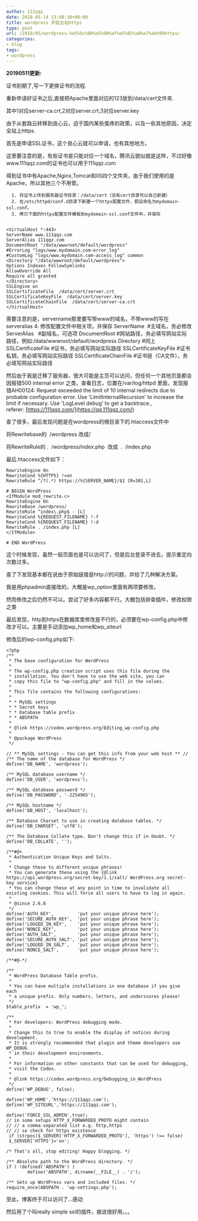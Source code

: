 ```yaml
---
author: 111qqz
date: 2018-05-14 13:08:30+00:00
title: wordpress 开启全站https
type: post
url: /2018/05/wordpress-%e5%bc%80%e5%90%af%e5%85%a8%e7%ab%99https/
categories:
- blog
tags:
- wordpress
---
```


**20190511更新:**

证书到期了,写一下更换证书的流程.

重新申请好证书之后,直接把Apache里面对应的123放到/data/cert文件夹.

其中1对应server-ca.crt,2对应server.crt,3对应server.key



由于从套路云转移到良心云，迫于国内某些蛋疼的政策，以及一些其他原因，决定全站上https.

首先是申请SSL证书，这个良心云就可以申请，也有其他地方。

这里要注意的是，有些证书是只能对应一个域名，腾讯云貌似就是这样，不过好像www.111qqz.com的证书也可以用于111qqz.com

得到证书中有Apache,Nginx,Tomcat和IIS四个文件夹，由于我们使用的是Apache，所以其他三个不用管。



 	  1. 将证书上传到服务器证书目录：/data/cert（没有cert目录可以自己新建）
 	  2. 在/etc/httpd/conf.d目录下新建一个https配置文件，假设命名为mydomain-ssl.conf。
 	  3. 拷贝下面的https配置文件模板到mydomain-ssl.conf文件中，并保存

    
    <VirtualHost *:443>
    ServerName www.111qqz.com
    ServerAlias 111qqz.com
    DocumentRoot "/data/wwwroot/default/wordpress"
    #ErrorLog "logs/www.mydomain.com-error_log"
    #CustomLog "logs/www.mydomain.com-access_log" common
    <Directory "/data/wwwroot/default/wordpress">
    Options Indexes FollowSymlinks
    AllowOverride All
    Require all granted
    </Directory>
    SSLEngine on
    SSLCertificateFile  /data/cert/server.crt
    SSLCertificateKeyFile  /data/cert/server.key
    SSLCertificateChainFile  /data/cert/server-ca.crt
    </VirtualHost>


需要注意的是，servername那里要写带www的域名，不带www的写在serveralias
 	  4. 修改配置文件中相关项，并保存
ServerName  #主域名，务必修改
ServerAlias   #副域名，可选项
DocumentRoot #网站路径，务必填写网站实际路径，例如:/data/wwwroot/default/wordpress
Directory #同上
SSLCertificateFile #证书，务必填写网站实际路径
SSLCertificateKeyFile #证书私钥，务必填写网站实际路径
SSLCertificateChainFile #证书链（CA文件），务必填写网站实际路径



然后由于我是迁移了服务器，很大可能是主页可以访问，但任何一个其他页面都会因报错500 internal error 之类，查看日志，位置在/var/log/httpd 里面，发现报错AH00124: Request exceeded the limit of 10 internal redirects due to probable configuration error. Use 'LimitInternalRecursion' to increase the limit if necessary. Use 'LogLevel debug' to get a backtrace., referer: [https://111qqz.com/](https://qq.111qqz.com/)


查了很多，最后发现问题是在wordpress的根目录下的.htaccess文件中




将Rewritebase的  /wordpress 改成/




将RewriteRule的 .  /wordpress/index.php  改成  .  /index.php




最后.htaccess文件如下：






    
    RewriteEngine On
    RewriteCond %{HTTPS} !=on
    RewriteRule ^/?(.*) https://%{SERVER_NAME}/$1 [R=301,L]
    
    # BEGIN WordPress
    <IfModule mod_rewrite.c>
    RewriteEngine On
    RewriteBase /wordpress/
    RewriteRule ^index\.php$ - [L]
    RewriteCond %{REQUEST_FILENAME} !-f
    RewriteCond %{REQUEST_FILENAME} !-d
    RewriteRule . /index.php [L]
    </IfModule>
    
    # END WordPress
    







这个时候发现，虽然一般页面也是可以访问了，但是后台登录不进去，提示重定向次数过多。

查了下发现基本都在说由于原始链接是http://的问题，并给了几种解决方案。

我是用phpadmin直接改的，大概是wp_option里面有两项要修改。

然而修改之后仍然不可以。尝试了好多内容都不行。大概包括排查插件，修改权限之类

最后发现，http到https在数据库里修改是不行的，必须要在wp-config.php中修改才可以。主要是手动添加wp_home和wp_siteurl

修改后的wp-config.php如下:

    
    <?php
    /**
     * The base configuration for WordPress
     *
     * The wp-config.php creation script uses this file during the
     * installation. You don't have to use the web site, you can
     * copy this file to "wp-config.php" and fill in the values.
     *
     * This file contains the following configurations:
     *
     * * MySQL settings
     * * Secret keys
     * * Database table prefix
     * * ABSPATH
     *
     * @link https://codex.wordpress.org/Editing_wp-config.php
     *
     * @package WordPress
     */
    
    // ** MySQL settings - You can get this info from your web host ** //
    /** The name of the database for WordPress */
    define('DB_NAME', 'wordpress');
    
    /** MySQL database username */
    define('DB_USER', 'wordpress');
    
    /** MySQL database password */
    define('DB_PASSWORD', '-2254965');
    
    /** MySQL hostname */
    define('DB_HOST', 'localhost');
    
    /** Database Charset to use in creating database tables. */
    define('DB_CHARSET', 'utf8');
    
    /** The Database Collate type. Don't change this if in doubt. */
    define('DB_COLLATE', '');
    
    /**#@+
     * Authentication Unique Keys and Salts.
     *
     * Change these to different unique phrases!
     * You can generate these using the {@link https://api.wordpress.org/secret-key/1.1/salt/ WordPress.org secret-key service}
     * You can change these at any point in time to invalidate all existing cookies. This will force all users to have to log in again.
     *
     * @since 2.6.0
     */
    define('AUTH_KEY',         'put your unique phrase here');
    define('SECURE_AUTH_KEY',  'put your unique phrase here');
    define('LOGGED_IN_KEY',    'put your unique phrase here');
    define('NONCE_KEY',        'put your unique phrase here');
    define('AUTH_SALT',        'put your unique phrase here');
    define('SECURE_AUTH_SALT', 'put your unique phrase here');
    define('LOGGED_IN_SALT',   'put your unique phrase here');
    define('NONCE_SALT',       'put your unique phrase here');
    
    /**#@-*/
    
    /**
     * WordPress Database Table prefix.
     *
     * You can have multiple installations in one database if you give each
     * a unique prefix. Only numbers, letters, and underscores please!
     */
    $table_prefix  = 'wp_';
    
    /**
     * For developers: WordPress debugging mode.
     *
     * Change this to true to enable the display of notices during development.
     * It is strongly recommended that plugin and theme developers use WP_DEBUG
     * in their development environments.
     *
     * For information on other constants that can be used for debugging,
     * visit the Codex.
     *
     * @link https://codex.wordpress.org/Debugging_in_WordPress
     */
    define('WP_DEBUG', false);
    
    define('WP_HOME','https://111qqz.com');
    define('WP_SITEURL','https://111qqz.com');
    
    define('FORCE_SSL_ADMIN',true);
    // in some setups HTTP_X_FORWARDED_PROTO might contain
    // // a comma-separated list e.g. http,https
    // // so check for https existence
     if (strpos($_SERVER['HTTP_X_FORWARDED_PROTO'], 'https') !== false)
     $_SERVER['HTTPS']='on';
    
    /* That's all, stop editing! Happy blogging. */
    
    /** Absolute path to the WordPress directory. */
    if ( !defined('ABSPATH') )
            define('ABSPATH', dirname(__FILE__) . '/');
    
    /** Sets up WordPress vars and included files. */
    require_once(ABSPATH . 'wp-settings.php');
    




至此，博客终于可以访问了...感动

然后用了个叫really simple ssl的插件，据说很好用。。。




